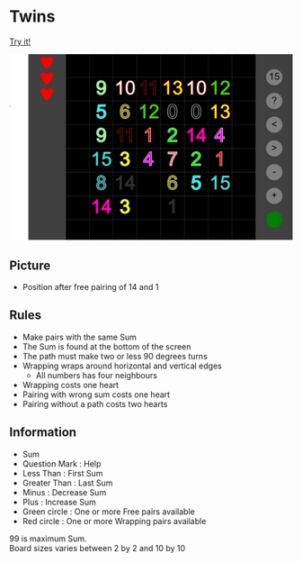 # Twins

[Try it!](https://christernilsson.github.io/2025/016-Twins2/index.html)

![Screenshot](screenshot.jpg)

## Picture

* Position after free pairing of 14 and 1

## Rules
* Make pairs with the same Sum
* The Sum is found at the bottom of the screen
* The path must make two or less 90 degrees turns
* Wrapping wraps around horizontal and vertical edges
  * All numbers has four neighbours
* Wrapping costs one heart
* Pairing with wrong sum costs one heart
* Pairing without a path costs two hearts

## Information
* Sum
* Question Mark : Help
* Less Than : First Sum
* Greater Than : Last Sum
* Minus : Decrease Sum
* Plus : Increase Sum
* Green circle : One or more Free pairs available
* Red circle : One or more Wrapping pairs available

99 is maximum Sum.  
Board sizes varies between 2 by 2 and 10 by 10  
